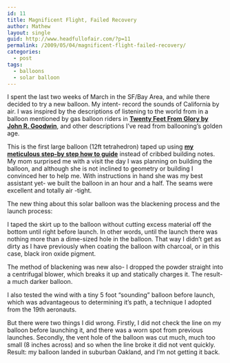 ```yaml
---
id: 11
title: Magnificent Flight, Failed Recovery
author: Mathew
layout: single
guid: http://www.headfullofair.com/?p=11
permalink: /2009/05/04/magnificent-flight-failed-recovery/
categories:
  - post
tags:
  - balloons
  - solar balloon
---
```

<p style="text-align: left;">
  I spent the last two weeks of March in the SF/Bay Area, and while there decided to try a new balloon. My intent- record the sounds of California by air. I was inspired by the descriptions of listening to the world from in a balloon mentioned by gas balloon riders in <strong><a href="http://openlibrary.org/b/OL4767053M/Twenty-feet-from-glory">Twenty Feet From Glory by John R. Goodwin</a></strong>, and other descriptions I&#8217;ve read from ballooning&#8217;s golden age.
</p>

<p style="text-align: left;">
  <p style="text-align: left;">
    This is the first large balloon (12ft tetrahedron) taped up using <strong><a href="http://www.headfullofair.com/wp-content/uploads/2009/05/thekissballoon2.pdf">my meticulous step-by step how to guide</a></strong> instead of cribbed building notes. My mom surprised me with a visit the day I was planning on building the balloon, and although she is not inclined to geometry or building I convinced her to help me. With instructions in hand she was my best assistant yet- we built the balloon in an hour and a half. The seams were excellent and totally air -tight.
  </p>
  
  <p style="text-align: left;">
    The new thing about this solar balloon was the blackening process and the launch process:
  </p>
  
  <p style="text-align: left;">
    I taped the skirt up to the balloon without cutting excess material off the bottom until right before launch. In other words, until the launch there was nothing more than a dime-sized hole in the balloon. That way I didn&#8217;t get as dirty as I have previously when coating the balloon with charcoal, or in this case, black iron oxide pigment.
  </p>
  
  <p style="text-align: left;">
    The method of blackening was new also- I dropped the powder straight into a centrifugal blower, which breaks it up and statically charges it. The result- a much darker balloon.
  </p>
  
  <p style="text-align: left;">
    I also tested the wind with a tiny 5 foot &#8220;sounding&#8221; balloon before launch, which was advantageous to determining it&#8217;s path, a technique I adopted from the 19th aeronauts.
  </p>
  
  <p style="text-align: left;">
    But there were two things I did wrong. Firstly, I did not check the line on my balloon before launching it, and there was a worn spot from previous launches. Secondly, the vent hole of the balloon was cut much, much too small (8 inches across) and so when the line broke it did not vent quickly. Result: my balloon landed in suburban Oakland, and I&#8217;m not getting it back.
  </p>